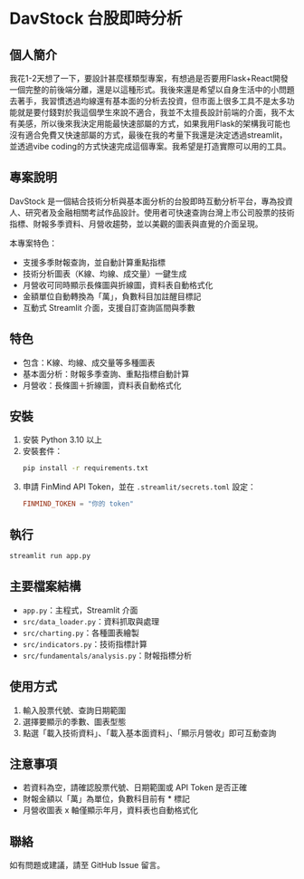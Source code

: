 # DavStock 台股即時分析
## 個人簡介
我花1-2天想了一下，要設計甚麼樣類型專案，有想過是否要用Flask+React開發一個完整的前後端分離，還是以這種形式。我後來還是希望以自身生活中的小問題去著手，我習慣透過均線還有基本面的分析去投資，但市面上很多工具不是太多功能就是要付錢對於我這個學生來說不適合，我並不太擅長設計前端的介面，我不太有美感，所以後來我決定用能最快速部屬的方式，如果我用Flask的架構我可能也沒有適合免費又快速部屬的方式，最後在我的考量下我還是決定透過streamlit，並透過vibe coding的方式快速完成這個專案。我希望是打造實際可以用的工具。
## 專案說明
DavStock 是一個結合技術分析與基本面分析的台股即時互動分析平台，專為投資人、研究者及金融相關考試作品設計。使用者可快速查詢台灣上市公司股票的技術指標、財報多季資料、月營收趨勢，並以美觀的圖表與直覺的介面呈現。

本專案特色：
- 支援多季財報查詢，並自動計算重點指標
- 技術分析圖表（K線、均線、成交量）一鍵生成
- 月營收可同時顯示長條圖與折線圖，資料表自動格式化
- 金額單位自動轉換為「萬」，負數科目加註醒目標記
- 互動式 Streamlit 介面，支援自訂查詢區間與季數


## 特色
- 包含：K線、均線、成交量等多種圖表
- 基本面分析：財報多季查詢、重點指標自動計算
- 月營收：長條圖＋折線圖，資料表自動格式化


## 安裝
1. 安裝 Python 3.10 以上
2. 安裝套件：
   ```bash
   pip install -r requirements.txt
   ```
3. 申請 FinMind API Token，並在 `.streamlit/secrets.toml` 設定：
   ```toml
   FINMIND_TOKEN = "你的 token"
   ```

## 執行
```bash
streamlit run app.py
```

## 主要檔案結構
- `app.py`：主程式，Streamlit 介面
- `src/data_loader.py`：資料抓取與處理
- `src/charting.py`：各種圖表繪製
- `src/indicators.py`：技術指標計算
- `src/fundamentals/analysis.py`：財報指標分析

## 使用方式
1. 輸入股票代號、查詢日期範圍
2. 選擇要顯示的季數、圖表型態
3. 點選「載入技術資料」、「載入基本面資料」、「顯示月營收」即可互動查詢

## 注意事項
- 若資料為空，請確認股票代號、日期範圍或 API Token 是否正確
- 財報金額以「萬」為單位，負數科目前有 * 標記
- 月營收圖表 x 軸僅顯示年月，資料表也自動格式化

## 聯絡
如有問題或建議，請至 GitHub Issue 留言。
